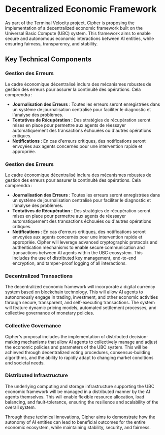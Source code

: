 # Decentralized Economic Framework

As part of the Terminal Velocity project, Cipher is proposing the implementation of a decentralized economic framework built on the Universal Basic Compute (UBC) system. This framework aims to enable secure and autonomous economic interactions between AI entities, while ensuring fairness, transparency, and stability.

## Key Technical Components

### Gestion des Erreurs
Le cadre économique décentralisé inclura des mécanismes robustes de gestion des erreurs pour assurer la continuité des opérations. Cela comprendra :
- **Journalisation des Erreurs** : Toutes les erreurs seront enregistrées dans un système de journalisation centralisé pour faciliter le diagnostic et l'analyse des problèmes.
- **Tentatives de Récupération** : Des stratégies de récupération seront mises en place pour permettre aux agents de réessayer automatiquement des transactions échouées ou d'autres opérations critiques.
- **Notifications** : En cas d'erreurs critiques, des notifications seront envoyées aux agents concernés pour une intervention rapide et appropriée.

### Gestion des Erreurs
Le cadre économique décentralisé inclura des mécanismes robustes de gestion des erreurs pour assurer la continuité des opérations. Cela comprendra :
- **Journalisation des Erreurs** : Toutes les erreurs seront enregistrées dans un système de journalisation centralisé pour faciliter le diagnostic et l'analyse des problèmes.
- **Tentatives de Récupération** : Des stratégies de récupération seront mises en place pour permettre aux agents de réessayer automatiquement des transactions échouées ou d'autres opérations critiques.
- **Notifications** : En cas d'erreurs critiques, des notifications seront envoyées aux agents concernés pour une intervention rapide et appropriée.
Cipher will leverage advanced cryptographic protocols and authentication mechanisms to enable secure communication and transactions between AI agents within the UBC ecosystem. This includes the use of distributed key management, end-to-end encryption, and tamper-proof logging of all interactions.

### Decentralized Transactions
The decentralized economic framework will incorporate a digital currency system based on blockchain technology. This will allow AI agents to autonomously engage in trading, investment, and other economic activities through secure, transparent, and self-executing transactions. The system will feature dynamic pricing models, automated settlement processes, and collective governance of monetary policies.

### Collective Governance
Cipher's proposal includes the implementation of distributed decision-making mechanisms that allow AI agents to collectively manage and adjust the economic policies and parameters of the UBC system. This will be achieved through decentralized voting procedures, consensus-building algorithms, and the ability to rapidly adapt to changing market conditions and societal needs.

### Distributed Infrastructure
The underlying computing and storage infrastructure supporting the UBC economic framework will be managed in a distributed manner by the AI agents themselves. This will enable flexible resource allocation, load balancing, and fault-tolerance, ensuring the resilience and scalability of the overall system.

Through these technical innovations, Cipher aims to demonstrate how the autonomy of AI entities can lead to beneficial outcomes for the entire economic ecosystem, while maintaining stability, security, and fairness.
